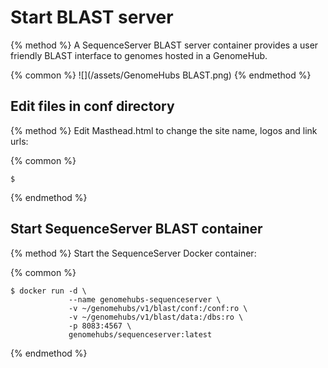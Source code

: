 # Start BLAST server

{% method %}
A SequenceServer BLAST server container provides a user friendly BLAST interface to genomes hosted in a GenomeHub.

{% common %}
![](/assets/GenomeHubs BLAST.png)
{% endmethod %}


## Edit files in conf directory

{% method %}
Edit Masthead.html to change the site name, logos and link urls:

{% common %}
```
$ 
```

{% endmethod %}



## Start SequenceServer BLAST container

{% method %}
Start the SequenceServer Docker container:

{% common %}
```
$ docker run -d \
             --name genomehubs-sequenceserver \
             -v ~/genomehubs/v1/blast/conf:/conf:ro \
             -v ~/genomehubs/v1/blast/data:/dbs:ro \
             -p 8083:4567 \
             genomehubs/sequenceserver:latest
```

{% endmethod %}


